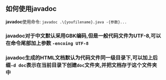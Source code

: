 ## 如何使用javadoc
**javadoc**使用命令: `javadoc .\{youfilename}.java -{参数}...`
### javadoc对于中文默认采用GBK编码,但是一般代码文件为UTF-8,可以在命令尾部加上参数 `-encoing UTF-8`
### javadoc生成的HTML文档默认为代码文件同一级目录下,可以加上后缀`-d doc`表示在当前目录下创建`doc`文件夹,并把文档存于这个文件夹中
